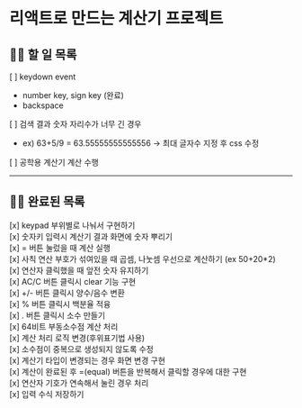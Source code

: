 # 리액트로 만드는 계산기 프로젝트

## 🙋‍♀️ 할 일 목록  
[ ] keydown event  
* number key, sign key (완료)  
* backspace

[ ] 검색 결과 숫자 자리수가 너무 긴 경우  
  * ex) 63+5/9 = 63.55555555555556
  -> 최대 글자수 지정 후 css 수정

[ ] 공학용 계산기 계산 수행  
<hr>  
  
  
## 🙆‍♀️ 완료된 목록  
[x] keypad 부위별로 나눠서 구현하기  
[x] 숫자키 입력시 계산기 결과 화면에 숫자 뿌리기  
[x] = 버튼 눌렀을 때 계산 실행  
[x] 사칙 연산 부호가 섞여있을 때 곱셈, 나눗셈 우선으로 계산하기 (ex 50+20*2)  
[x] 연산자 클릭했을 때 앞전 숫자 유지하기  
[x] AC/C 버튼 클릭시 clear 기능 구현  
[x] +/- 버튼 클릭시 양수/음수 변환  
[x] % 버튼 클릭시 백분율 적융  
[x] . 버튼 클릭시 소수 만들기  
[x] 64비트 부동소수점 계산 처리  
[x] 계산 처리 로직 변경(후위표기법 사용)  
[x] 소수점이 중복으로 생성되지 않도록 수정  
[x] 계산기 타입이 변경되는 경우 화면 변경 구현  
[x] 계산이 완료된 후 =(equal) 버튼을 반복해서 클릭할 경우에 대한 구현  
[x] 연산자 기호가 연속해서 눌린 경우 처리  
[x] 입력 수식 저장하기  
